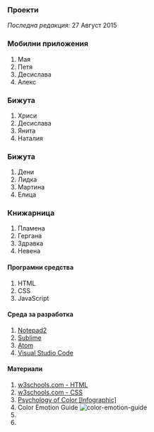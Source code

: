 ### Проекти

_Последна редакция:_ 27 Август 2015

### Мобилни приложения

  1. Мая
  1. Петя
  1. Десислава
  1. Алекс

### Бижута

  1. Хриси
  1. Десислава
  1. Янита
  1. Наталия

### Бижута

  1. Дени
  1. Лидка
  1. Мартина
  1. Елица

### Книжарница

  1. Пламена
  1. Гергана
  1. Здравка
  1. Невена

#### Програмни средства

  1. HTML
  1. CSS
  1. JavaScript

#### Среда за разработка

  1. [Notepad2](http://www.flos-freeware.ch/notepad2.html)
  1. [Sublime](http://www.sublimetext.com/2)
  1. [Atom](https://atom.io/)
  1. [Visual Studio Code](https://code.visualstudio.com/)

#### Материали

  1. [w3schools.com - HTML](http://www.w3schools.com/html/default.asp)
  1. [w3schools.com - CSS](http://www.w3schools.com/css/default.asp)
  1. [Psychology of Color [Infographic]](http://www.webpagefx.com/blog/web-design/psychology-of-color-infographic/?utm_source=CMblog&utm_medium=link&utm_campaign=InfographicsforDesign)
  1. Color Emotion Guide
![color-emotion-guide](https://raw.githubusercontent.com/dimitardanailov/rails-girls-varna-materials/master/assets/color-emotion-guide-logo-infographic.jpg "Color Emotion Guide")
  1. 
  1. 


